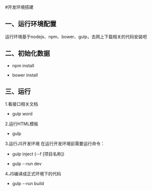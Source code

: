 #开发环境搭建

## 一、运行环境配置
运行环境基于nodejs、npm、bower、gulp，去网上下载相关的代码安装吧

## 二、初始化数据
- npm install

- bower install

## 三、运行
1.看接口相关文档
- gulp word

2.运行HTML模板
- gulp

3.运行JS开发环境
在运行开发环境前需要运行命令：
- gulp inject (--f [项目名称])

- gulp --run dev

4.JS编译成正式环境下的代码
- gulp --run build


